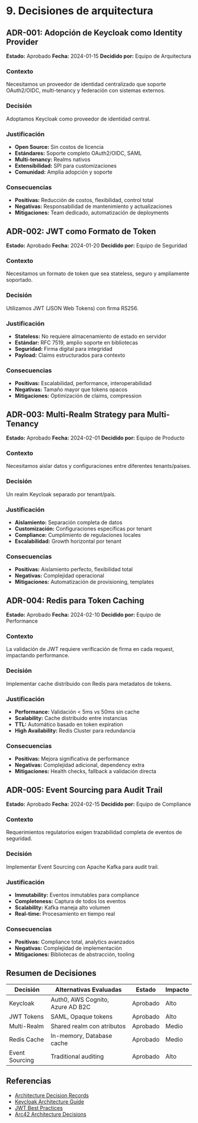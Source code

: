 # 9. Decisiones de arquitectura

## ADR-001: Adopción de Keycloak como Identity Provider

**Estado:** Aprobado
**Fecha:** 2024-01-15
**Decidido por:** Equipo de Arquitectura

### Contexto
Necesitamos un proveedor de identidad centralizado que soporte OAuth2/OIDC, multi-tenancy y federación con sistemas externos.

### Decisión
Adoptamos Keycloak como proveedor de identidad central.

### Justificación
- **Open Source:** Sin costos de licencia
- **Estándares:** Soporte completo OAuth2/OIDC, SAML
- **Multi-tenancy:** Realms nativos
- **Extensibilidad:** SPI para customizaciones
- **Comunidad:** Amplia adopción y soporte

### Consecuencias
- **Positivas:** Reducción de costos, flexibilidad, control total
- **Negativas:** Responsabilidad de mantenimiento y actualizaciones
- **Mitigaciones:** Team dedicado, automatización de deployments

## ADR-002: JWT como Formato de Token

**Estado:** Aprobado
**Fecha:** 2024-01-20
**Decidido por:** Equipo de Seguridad

### Contexto
Necesitamos un formato de token que sea stateless, seguro y ampliamente soportado.

### Decisión
Utilizamos JWT (JSON Web Tokens) con firma RS256.

### Justificación
- **Stateless:** No requiere almacenamiento de estado en servidor
- **Estándar:** RFC 7519, amplio soporte en bibliotecas
- **Seguridad:** Firma digital para integridad
- **Payload:** Claims estructurados para contexto

### Consecuencias
- **Positivas:** Escalabilidad, performance, interoperabilidad
- **Negativas:** Tamaño mayor que tokens opacos
- **Mitigaciones:** Optimización de claims, compression

## ADR-003: Multi-Realm Strategy para Multi-Tenancy

**Estado:** Aprobado
**Fecha:** 2024-02-01
**Decidido por:** Equipo de Producto

### Contexto
Necesitamos aislar datos y configuraciones entre diferentes tenants/países.

### Decisión
Un realm Keycloak separado por tenant/país.

### Justificación
- **Aislamiento:** Separación completa de datos
- **Customización:** Configuraciones específicas por tenant
- **Compliance:** Cumplimiento de regulaciones locales
- **Escalabilidad:** Growth horizontal por tenant

### Consecuencias
- **Positivas:** Aislamiento perfecto, flexibilidad total
- **Negativas:** Complejidad operacional
- **Mitigaciones:** Automatización de provisioning, templates

## ADR-004: Redis para Token Caching

**Estado:** Aprobado
**Fecha:** 2024-02-10
**Decidido por:** Equipo de Performance

### Contexto
La validación de JWT requiere verificación de firma en cada request, impactando performance.

### Decisión
Implementar cache distribuido con Redis para metadatos de tokens.

### Justificación
- **Performance:** Validación < 5ms vs 50ms sin cache
- **Scalability:** Cache distribuido entre instancias
- **TTL:** Automático basado en token expiration
- **High Availability:** Redis Cluster para redundancia

### Consecuencias
- **Positivas:** Mejora significativa de performance
- **Negativas:** Complejidad adicional, dependency extra
- **Mitigaciones:** Health checks, fallback a validación directa

## ADR-005: Event Sourcing para Audit Trail

**Estado:** Aprobado
**Fecha:** 2024-02-15
**Decidido por:** Equipo de Compliance

### Contexto
Requerimientos regulatorios exigen trazabilidad completa de eventos de seguridad.

### Decisión
Implementar Event Sourcing con Apache Kafka para audit trail.

### Justificación
- **Immutability:** Eventos inmutables para compliance
- **Completeness:** Captura de todos los eventos
- **Scalability:** Kafka maneja alto volumen
- **Real-time:** Procesamiento en tiempo real

### Consecuencias
- **Positivas:** Compliance total, analytics avanzados
- **Negativas:** Complejidad de implementación
- **Mitigaciones:** Bibliotecas de abstracción, tooling

## Resumen de Decisiones

| Decisión | Alternativas Evaluadas | Estado | Impacto |
|----------|----------------------|--------|---------|
| Keycloak | Auth0, AWS Cognito, Azure AD B2C | Aprobado | Alto |
| JWT Tokens | SAML, Opaque tokens | Aprobado | Alto |
| Multi-Realm | Shared realm con atributos | Aprobado | Medio |
| Redis Cache | In-memory, Database cache | Aprobado | Medio |
| Event Sourcing | Traditional auditing | Aprobado | Alto |

## Referencias
- [Architecture Decision Records](https://adr.github.io/)
- [Keycloak Architecture Guide](https://www.keycloak.org/docs/latest/server_development/)
- [JWT Best Practices](https://tools.ietf.org/html/rfc8725)
- [Arc42 Architecture Decisions](https://docs.arc42.org/section-9/)
